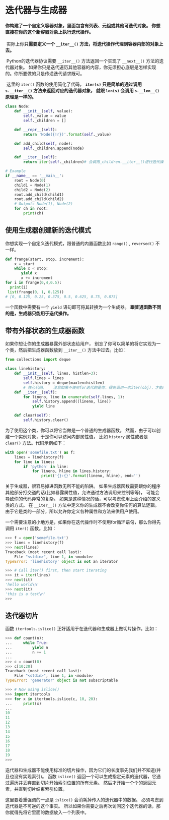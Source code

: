 # 迭代器与生成器

####  你构建了一个自定义容器对象，里面包含有列表、元组或其他可迭代对象。 你想直接在你的这个新容器对象上执行迭代操作。

​	实际上你**只需要定义一个 `__iter__()` 方法，将迭代操作代理到容器内部的对象上去。**

​	Python的迭代器协议需要 `__iter__()` 方法返回一个实现了 `__next__()` 方法的迭代器对象。 如果你只是迭代遍历其他容器的内容，你无须担心底层是怎样实现的。你所要做的只是传递迭代请求既可。

​	这里的 `iter()` 函数的使用简化了代码， **`iter(s)` 只是简单的通过调用 `s.__iter__()` 方法来返回对应的迭代器对象， 就跟 `len(s)` 会调用 `s.__len__()` 原理是一样的。**

```python
class Node:
    def __init__(self, value):
        self._value = value
        self._children = []

    def __repr__(self):
        return 'Node({!r})'.format(self._value)

    def add_child(self, node):
        self._children.append(node)

    def __iter__(self):
        return iter(self._children)# 会调用_children.__iter__()进行迭代操作

# Example
if __name__ == '__main__':
    root = Node(0)
    child1 = Node(1)
    child2 = Node(2)
    root.add_child(child1)
    root.add_child(child2)
    # Outputs Node(1), Node(2)
    for ch in root:
        print(ch)
```

## 使用生成器创建新的迭代模式

你想实现一个自定义迭代模式，跟普通的内置函数比如 `range()` , `reversed()` 不一样。

```python
def frange(start, stop, increment):
    x = start
    while x < stop:
       yield x
       x += increment
for i in frange(0,4,0.5):
  print(i)
 list(frange(0, 1, 0.125))
# [0, 0.125, 0.25, 0.375, 0.5, 0.625, 0.75, 0.875]
```

一个函数中需要有一个 `yield` 语句即可将其转换为一个生成器。 **跟普通函数不同的是，生成器只能用于迭代操作。**

## 带有外部状态的生成器函数

如果你想让你的生成器暴露外部状态给用户， 别忘了你可以简单的将它实现为一个类，然后把生成器函数放到 `__iter__()` 方法中过去。比如：

```python
from collections import deque

class linehistory:
    def __init__(self, lines, histlen=3):
        self.lines = lines
        self.history = deque(maxlen=histlen)
		# 核心代码，   注意如果不使用for迭代的是你，得先调用一次iter(obj)，才能next迭代
    def __iter__(self):
        for lineno, line in enumerate(self.lines, 1):
            self.history.append((lineno, line))
            yield line

    def clear(self):
        self.history.clear()
```

为了使用这个类，你可以将它当做是一个普通的生成器函数。 然而，由于可以创建一个实例对象，于是你可以访问内部属性值， 比如 `history` 属性或者是 `clear()` 方法。代码示例如下：

```python
with open('somefile.txt') as f:
    lines = linehistory(f)
    for line in lines:
        if 'python' in line:
            for lineno, hline in lines.history:
                print('{}:{}'.format(lineno, hline), end='')
```

关于生成器，很容易掉进函数无所不能的陷阱。 如果生成器函数需要跟你的程序其他部分打交道的话(比如暴露属性值，允许通过方法调用来控制等等)， 可能会导致你的代码异常的复杂。 如果是这种情况的话，可以考虑使用上面介绍的定义类的方式。 在 `__iter__()` 方法中定义你的生成器不会改变你任何的算法逻辑。 由于它是类的一部分，所以允许你定义各种属性和方法来供用户使用。

一个需要注意的小地方是，如果你在迭代操作时不使用for循环语句，那么你得先调用 `iter()` 函数。比如：

```python
>>> f = open('somefile.txt')
>>> lines = linehistory(f)
>>> next(lines)
Traceback (most recent call last):
    File "<stdin>", line 1, in <module>
TypeError: 'linehistory' object is not an iterator

>>> # Call iter() first, then start iterating
>>> it = iter(lines)
>>> next(it)
'hello world\n'
>>> next(it)
'this is a test\n'
>>>
```

## 迭代器切片

函数 `itertools.islice()` 正好适用于在迭代器和生成器上做切片操作。比如：

```python
>>> def count(n):
...     while True:
...         yield n
...         n += 1
...
>>> c = count(0)
>>> c[10:20]
Traceback (most recent call last):
    File "<stdin>", line 1, in <module>
TypeError: 'generator' object is not subscriptable

>>> # Now using islice()
>>> import itertools
>>> for x in itertools.islice(c, 10, 20):
...     print(x)
...
10
11
12
13
14
15
16
17
18
19
>>>
```

迭代器和生成器不能使用标准的切片操作，因为它们的长度事先我们并不知道(并且也没有实现索引)。 函数 `islice()` 返回一个可以生成指定元素的迭代器，它通过遍历并丢弃直到切片开始索引位置的所有元素。 然后才开始一个个的返回元素，并直到切片结束索引位置。

这里要着重强调的一点是 `islice()` 会消耗掉传入的迭代器中的数据。 必须考虑到迭代器是不可逆的这个事实。 所以如果你需要之后再次访问这个迭代器的话，那你就得先将它里面的数据放入一个列表中。

​              

